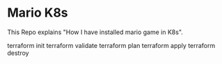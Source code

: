 # Mario K8s

This Repo explains "How I have installed mario game in K8s".

terraform init
terraform validate
terraform plan
terraform apply
terraform destroy

